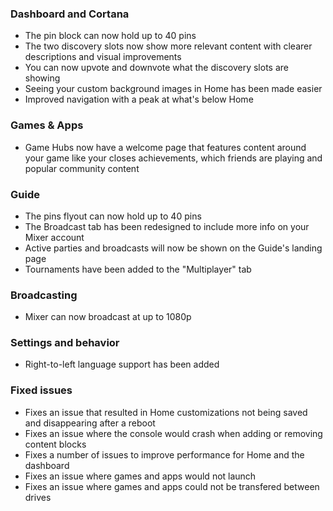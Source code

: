 ### Dashboard and Cortana
- The pin block can now hold up to 40 pins
- The two discovery slots now show more relevant content with clearer descriptions and visual improvements
- You can now upvote and downvote what the discovery slots are showing
- Seeing your custom background images in Home has been made easier
- Improved navigation with a peak at what's below Home

### Games & Apps
- Game Hubs now have a welcome page that features content around your game like your closes achievements, which friends are playing and popular community content

### Guide
- The pins flyout can now hold up to 40 pins
- The Broadcast tab has been redesigned to include more info on your Mixer account
- Active parties and broadcasts will now be shown on the Guide's landing page
- Tournaments have been added to the "Multiplayer" tab

### Broadcasting
- Mixer can now broadcast at up to 1080p

### Settings and behavior
- Right-to-left language support has been added

### Fixed issues
- Fixes an issue that resulted in Home customizations not being saved and disappearing after a reboot
- Fixes an issue where the console would crash when adding or removing content blocks
- Fixes a number of issues to improve performance for Home and the dashboard
- Fixes an issue where games and apps would not launch
- Fixes an issue where games and apps could not be transfered between drives
